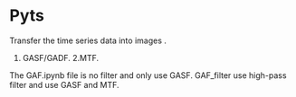 # Pyts
Transfer the time series data into images .
1. GASF/GADF.
2.MTF.

The GAF.ipynb file is no filter and only use GASF.
GAF_filter use high-pass filter and use GASF and MTF.
